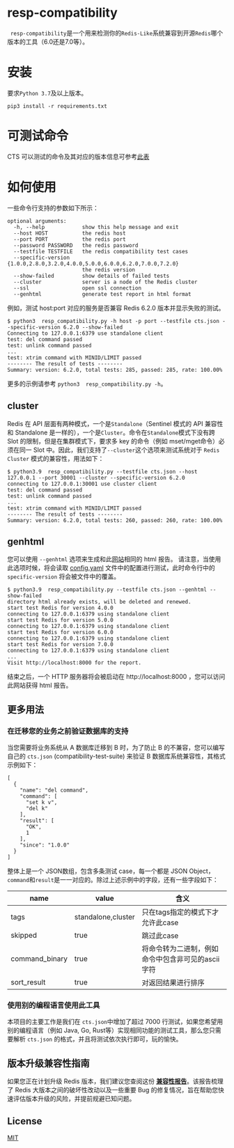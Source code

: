 #  resp-compatibility

` resp-compatibility`是一个用来检测你的`Redis-Like`系统兼容到开源`Redis`哪个版本的工具（6.0还是7.0等）。

# 安装

要求`Python 3.7`及以上版本。
```
pip3 install -r requirements.txt
```

# 可测试命令

CTS 可以测试的命令及其对应的版本信息可参考[此表](cts_refer.md)

# 如何使用

一些命令行支持的参数如下所示：

```
optional arguments:
  -h, --help            show this help message and exit
  --host HOST           the redis host
  --port PORT           the redis port
  --password PASSWORD   the redis password
  --testfile TESTFILE   the redis compatibility test cases
  --specific-version {1.0.0,2.8.0,3.2.0,4.0.0,5.0.0,6.0.0,6.2.0,7.0.0,7.2.0}
                        the redis version
  --show-failed         show details of failed tests
  --cluster             server is a node of the Redis cluster
  --ssl                 open ssl connection
  --genhtml             generate test report in html format
```
例如，测试 host:port 对应的服务是否兼容 Redis 6.2.0 版本并显示失败的测试。
```
$ python3  resp_compatibility.py -h host -p port --testfile cts.json --specific-version 6.2.0 --show-failed
Connecting to 127.0.0.1:6379 use standalone client
test: del command passed
test: unlink command passed
...
test: xtrim command with MINID/LIMIT passed
-------- The result of tests --------
Summary: version: 6.2.0, total tests: 285, passed: 285, rate: 100.00%
```
更多的示例请参考 `python3  resp_compatibility.py -h`。

## cluster
Redis 在 API 层面有两种模式，一个是`Standalone`（Sentinel 模式的 API 兼容性和 Standalone 是一样的），一个是`Cluster`。命令在`Standalone`模式下没有跨 Slot 的限制，但是在集群模式下，要求多 key 的命令（例如 mset/mget命令）必须在同一 Slot 中。因此，我们支持了`--cluster`这个选项来测试系统对于 `Redis Cluster` 模式的兼容性，用法如下：
```
$ python3.9  resp_compatibility.py --testfile cts.json --host 127.0.0.1 --port 30001 --cluster --specific-version 6.2.0
connecting to 127.0.0.1:30001 use cluster client
test: del command passed
test: unlink command passed
...
test: xtrim command with MINID/LIMIT passed
-------- The result of tests --------
Summary: version: 6.2.0, total tests: 260, passed: 260, rate: 100.00%
```

## genhtml
您可以使用 `--genhtml` 选项来生成和此[网站](https://tair-opensource.github.io/resp-compatibility/)相同的 html 报告。 请注意，当使用此选项时候，将会读取 [config.yaml](config.yaml) 文件中的配置进行测试，此时命令行中的 `specific-version` 将会被文件中的覆盖。
```
$ python3.9  resp_compatibility.py --testfile cts.json --genhtml --show-failed
directory html already exists, will be deleted and renewed.
start test Redis for version 4.0.0
connecting to 127.0.0.1:6379 using standalone client
start test Redis for version 5.0.0
connecting to 127.0.0.1:6379 using standalone client
start test Redis for version 6.0.0
connecting to 127.0.0.1:6379 using standalone client
start test Redis for version 7.0.0
connecting to 127.0.0.1:6379 using standalone client
...
Visit http://localhost:8000 for the report.
```
结束之后，一个 HTTP 服务器将会被启动在 http://localhost:8000 ，您可以访问此网站获得 html 报告。

## 更多用法

### 在迁移您的业务之前验证数据库的支持
当您需要将业务系统从 A 数据库迁移到 B 时，为了防止 B 的不兼容，您可以编写自己的 `cts.json` (compatibility-test-suite) 来验证 B 数据库系统兼容性，其格式示例如下：
```
[
  {
    "name": "del command",
    "command": [
      "set k v",
      "del k"
    ],
    "result": [
      "OK",
      1
    ],
    "since": "1.0.0"
  }
]
```
整体上是一个 JSON数组，包含多条测试 case，每一个都是 JSON Object，`command`和`result`是一一对应的。除过上述示例中的字段，还有一些字段如下：

| name           | value              | 含义                          |
|----------------|--------------------|-----------------------------|
| tags           | standalone,cluster | 只在tags指定的模式下才允许此case        |
| skipped        | true               | 跳过此case                     |
| command_binary | true               | 将命令转为二进制，例如命令中包含非可见的ascii字符 |
| sort_result    | true               | 对返回结果进行排序                   |

### 使用别的编程语言使用此工具
本项目的主要工作是我们在 `cts.json`中增加了超过 7000 行测试，如果您希望用别的编程语言（例如 Java, Go, Rust等）实现相同功能的测试工具，那么您只需要解析 `cts.json` 的格式，并且将测试依次执行即可，玩的愉快。

## 版本升级兼容性指南
如果您正在计划升级 Redis 版本，我们建议您查阅这份 **[兼容性报告](compatibility_report_en_US.md)**。该报告梳理了 Redis 大版本之间的破坏性改动以及一些重要 Bug 的修复情况，旨在帮助您快速评估版本升级的风险，并提前规避已知问题。

## License
[MIT](LICENSE)